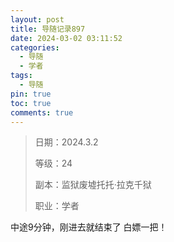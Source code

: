 ```yaml
---
layout: post
title: 导随记录897
date: 2024-03-02 03:11:52
categories:
  - 导随
  - 学者
tags:
  - 导随
pin: true
toc: true
comments: true
---
```

> 日期：2024.3.2
>
> 等级：24
>
> 副本：监狱废墟托托·拉克千狱
>
> 职业：学者

中途9分钟，刚进去就结束了 白嫖一把！